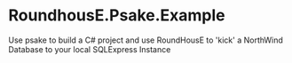 # RoundhousE.Psake.Example
Use psake to build a C# project and use RoundHousE to 'kick' a NorthWind Database to your local SQLExpress Instance
